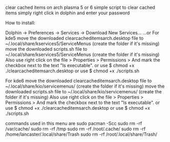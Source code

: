 clear cached items on arch plasma 5 or 6
simple script to clear cached items simply right click in dolphin and enter your password

How to install:

Dolphin -> Preferences -> Services -> Download New Services... ...or
For kde5
move the downloaded clearcacheditemsarch.desktop file to ~/.local/share/kservices5/ServiceMenus (create the folder if it's missing)
move the downloaded scripts.sh file to ~/.local/share/kservices5/ServiceMenus (create the folder if it's missing) Also use right click on the file > Properties > Permissions > And mark the checkbox next to the text "Is executable". or use $ chmod +x ./clearcacheditemsarch.desktop or use $ chmod +x ./scripts.sh

For kde6
move the downloaded clearcacheditemsarch.desktop file to ~/.local/share/kio/servicemenus/ (create the folder if it's missing)
move the downloaded scripts.sh file to ~/.local/share/kio/servicemenus/ (create the folder if it's missing) Also use right click on the file > Properties > Permissions > And mark the checkbox next to the text "Is executable". or use $ chmod +x ./clearcacheditemsarch.desktop or use $ chmod +x ./scripts.sh

commands used in this menu are
sudo pacman -Scc
sudo rm -rf /var/cache/
sudo rm -rf /tmp
sudo rm -rf /root/.cache/
sudo rm -rf /home/lancaster/.local/share/Trash
sudo rm -rf /root/.local/share/Trash/
